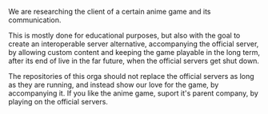 We are researching the client of a certain anime game and its communication. 

This is mostly done for educational purposes, but also with the goal to create an interoperable server alternative, accompanying the official server, by allowing custom content and keeping the game playable in the long term, after its end of live in the far future, when the official servers get shut down. 

The repositories of this orga should not replace the official servers as long as they are running, and instead show our love for the game, by accompanying it. If you like the anime game, suport it's parent company, by playing on the official servers. 
